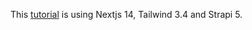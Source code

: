 This [tutorial](https://strapi.io/blog/getting-started-with-next-js-and-strapi-5-beginner-s-guide) is using Nextjs 14, Tailwind 3.4 and Strapi 5.